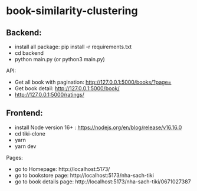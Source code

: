 # book-similarity-clustering

## Backend:

- install all package: pip install -r requirements.txt
- cd backend
- python main.py (or python3 main.py)

API:

- Get all book with pagination: http://127.0.0.1:5000/books/?page=<page>
- Get book detail: http://127.0.0.1:5000/book/<isbn>
- http://127.0.0.1:5000/ratings/<isbn>

## Frontend:

- install Node version 16+ : https://nodejs.org/en/blog/release/v16.16.0
- cd tiki-clone
- yarn
- yarn dev

Pages:

- go to Homepage: http://localhost:5173/
- go to bookstore page: http://localhost:5173/nha-sach-tiki
- go to book details page: http://localhost:5173/nha-sach-tiki/0671027387
